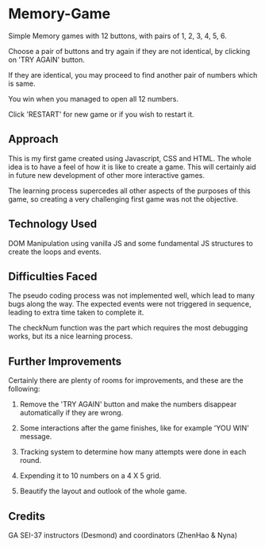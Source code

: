# Memory-Game

Simple Memory games with 12 buttons, with pairs of 1, 2, 3, 4, 5, 6. 

Choose a pair of buttons and try again if they are not identical, by clicking on 'TRY AGAIN' button. 

If they are identical, you may proceed to find another pair of numbers which is same.

You win when you managed to open all 12 numbers.

Click 'RESTART' for new game or if you wish to restart it.

<h2> Approach </h2>

This is my first game created using Javascript, CSS and HTML. The whole idea is to have a feel of how it 
is like to create a game. This will certainly aid in future new development of other more interactive games.

The learning process supercedes all other aspects of the purposes of this game, so creating a very challenging 
first game was not the objective. 

<h2> Technology Used </h2>
  
DOM Manipulation using vanilla JS and some fundamental JS structures to create the loops and events. 
  
<h2> Difficulties Faced </h2>
  
The pseudo coding process was not implemented well, which lead to many bugs along the way. The expected events
were not triggered in sequence, leading to extra time taken to complete it.
  
The checkNum function was the part which requires the most debugging works, but its a nice learning process.

<h2> Further Improvements </h2>
  
Certainly there are plenty of rooms for improvements, and these are the following:
  
  1. Remove the 'TRY AGAIN' button and make the numbers disappear automatically if they are wrong.
  
  2. Some interactions after the game finishes, like for example 'YOU WIN' message. 
  
  3. Tracking system to determine how many attempts were done in each round.
  
  4. Expending it to 10 numbers on a 4 X 5 grid.
  
  5. Beautify the layout and outlook of the whole game.
  
  
  <h2>Credits</h2>
  
  GA SEI-37 instructors (Desmond) and coordinators (ZhenHao & Nyna)
  
  
  
  
  
  
  
